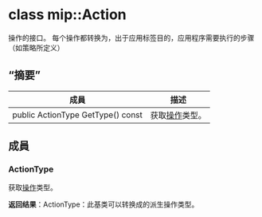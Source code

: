 # <a name="class-mipaction"></a>class mip::Action 
操作的接口。 每个操作都转换为，出于应用标签目的，应用程序需要执行的步骤（如策略所定义）
  
## <a name="summary"></a>“摘要”
 成員                        | 描述                                
--------------------------------|---------------------------------------------
 public ActionType GetType() const  |  获取[操作](class_mip_action.md)类型。
  
## <a name="members"></a>成員
  
### <a name="actiontype"></a>ActionType
获取[操作](class_mip_action.md)类型。

  
**返回结果**：ActionType：此基类可以转换成的派生操作类型。